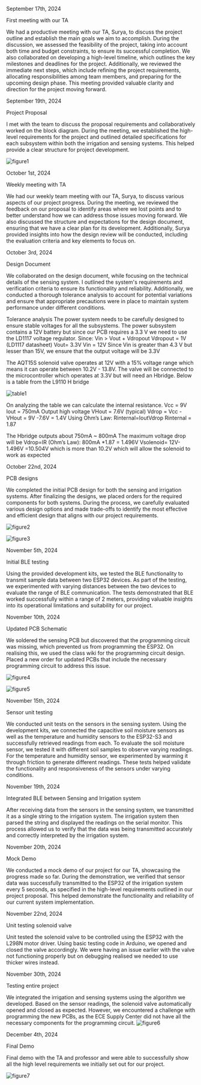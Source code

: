 September 17th, 2024

First meeting with our TA

We had a productive meeting with our TA, Surya, to discuss the project outline and establish the main goals we aim to accomplish. During the discussion, we assessed the feasibility of the project, taking into account both time and budget constraints, to ensure its successful completion. We also collaborated on developing a high-level timeline, which outlines the key milestones and deadlines for the project. Additionally, we reviewed the immediate next steps, which include refining the project requirements, allocating responsibilities among team members, and preparing for the upcoming design phase. This meeting provided valuable clarity and direction for the project moving forward.

September 19th, 2024

Project Proposal

I met with the team to discuss the proposal requirements and collaboratively worked on the block diagram. During the meeting, we established the high-level requirements for the project and outlined detailed specifications for each subsystem within both the irrigation and sensing systems. This helped provide a clear structure for project development.


![figure1](figure1.png)


October 1st, 2024

Weekly meeting with TA

We had our weekly team meeting with our TA, Surya, to discuss various aspects of our project progress. During the meeting, we reviewed the feedback on our proposal to identify areas where we lost points and to better understand how we can address those issues moving forward. We also discussed the structure and expectations for the design document, ensuring that we have a clear plan for its development. Additionally, Surya provided insights into how the design review will be conducted, including the evaluation criteria and key elements to focus on.

October 3rd, 2024

Design Document

We collaborated on the design document, while focusing on the technical details of the sensing system. I outlined the system's requirements and verification criteria to ensure its functionality and reliability. Additionally, we conducted a thorough tolerance analysis to account for potential variations and ensure that appropriate precautions were in place to maintain system performance under different conditions.

Tolerance analysis 
The power system needs to be carefully designed to ensure stable voltages for all the subsystems. The power subsystem contains a 12V battery but since our PCB requires a 3.3 V we need to use the LD1117 voltage regulator. 
Since: Vin > Vout + Vdropout
Vdropout = 1V (LD1117 datasheet)
Vout= 3.3V
Vin = 12V
Since Vin is greater than 4.3 V but lesser than 15V, we ensure that the output voltage will be 3.3V 

The AQT15S solenoid valve operates at 12V with a 15% voltage range which means it can operate between 10.2V - 13.8V. 
The valve will be connected to the microcontroller which operates at 3.3V but will need an Hbridge. Below is a table from the L9110 H bridge

![table1](table1.png)

On analyzing the table we can calculate the internal resistance.
Vcc = 9V
Iout = 750mA
Output high voltage VHout = 7.6V (typical)
Vdrop = Vcc - VHout = 9V -7.6V = 1.4V
Using Ohm’s Law: Rinternal=IoutVdrop​​
Rinternal = 1.87

The Hbridge outputs about 750mA ~ 800mA 
The maximum voltage drop will be Vdrop=IR (Ohm’s Law): 800mA *1.87  = 1.496V
Vsolenoid= 12V-1.496V =10.504V which is more than 10.2V which will allow the solenoid to work as expected


October 22nd, 2024

PCB designs

We completed the initial PCB design for both the sensing and irrigation systems. After finalizing the designs, we placed orders for the required components for both systems. During the process, we carefully evaluated various design options and made trade-offs to identify the most effective and efficient design that aligns with our project requirements.


![figure2](figure2.png)

![figure3](figure3.png)

November 5th, 2024

Initial BLE testing

Using the provided development kits, we tested the BLE functionality to transmit sample data between two ESP32 devices. As part of the testing, we experimented with varying distances between the two devices to evaluate the range of BLE communication. The tests demonstrated that BLE worked successfully within a range of 2 meters, providing valuable insights into its operational limitations and suitability for our project.


November 10th, 2024

Updated PCB Schematic

We soldered the sensing PCB but discovered that the programming circuit was missing, which prevented us from programming the ESP32. On realising this, we used the class wiki for the programming circuit design. Placed a new order for updated PCBs that include the necessary programming circuit to address this issue.


![figure4](figure4.png)

![figure5](figure5.png)


November 15th, 2024

Sensor unit testing

We conducted unit tests on the sensors in the sensing system. Using the development kits, we connected the capacitive soil moisture sensors as well as the temperature and humidity sensors to the ESP32-S3 and successfully retrieved readings from each. To evaluate the soil moisture sensor, we tested it with different soil samples to observe varying readings. For the temperature and humidity sensor, we experimented by warming it through friction to generate different readings. These tests helped validate the functionality and responsiveness of the sensors under varying conditions.

November 19th, 2024

Integrated BLE between Sensing and Irrigation system

After receiving data from the sensors in the sensing system, we transmitted it as a single string to the irrigation system. The irrigation system then parsed the string and displayed the readings on the serial monitor. This process allowed us to verify that the data was being transmitted accurately and correctly interpreted by the irrigation system.

November 20th, 2024

Mock Demo

We conducted a mock demo of our project for our TA, showcasing the progress made so far. During the demonstration, we verified that sensor data was successfully transmitted to the ESP32 of the irrigation system every 5 seconds, as specified in the high-level requirements outlined in our project proposal. This helped demonstrate the functionality and reliability of our current system implementation.

November 22nd, 2024

Unit testing solenoid valve

Unit tested the solenoid valve to be controlled using the ESP32 with the L298N motor driver. Using basic testing code in Arduino, we opened and closed the valve accordingly. We were having an issue earlier with the valve not functioning properly but on debugging realised we needed to use thicker wires instead. 

November 30th, 2024

Testing entire project

We integrated the irrigation and sensing systems using the algorithm we developed. Based on the sensor readings, the solenoid valve automatically opened and closed as expected. However, we encountered a challenge with programming the new PCBs, as the ECE Supply Center did not have all the necessary components for the programming circuit.
![figure6](figure6.png)

December 4th, 2024

Final Demo

Final demo with the TA and professor and were able to successfully show all the high level requirements we initially set out for our project. 


![figure7](figure7.png)


